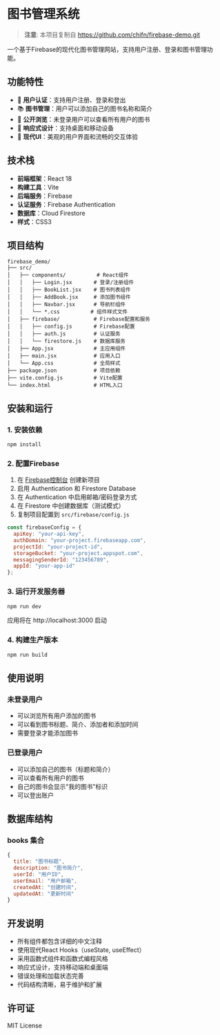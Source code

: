 # 图书管理系统

> **注意**: 本项目复制自 https://github.com/chifn/firebase-demo.git

一个基于Firebase的现代化图书管理网站，支持用户注册、登录和图书管理功能。

## 功能特性

- 🔐 **用户认证**：支持用户注册、登录和登出
- 📚 **图书管理**：用户可以添加自己的图书名称和简介
- 👀 **公开浏览**：未登录用户可以查看所有用户的图书
- 📱 **响应式设计**：支持桌面和移动设备
- 🎨 **现代UI**：美观的用户界面和流畅的交互体验

## 技术栈

- **前端框架**：React 18
- **构建工具**：Vite
- **后端服务**：Firebase
- **认证服务**：Firebase Authentication
- **数据库**：Cloud Firestore
- **样式**：CSS3

## 项目结构

```
firebase_demo/
├── src/
│   ├── components/          # React组件
│   │   ├── Login.jsx       # 登录/注册组件
│   │   ├── BookList.jsx    # 图书列表组件
│   │   ├── AddBook.jsx     # 添加图书组件
│   │   ├── Navbar.jsx      # 导航栏组件
│   │   └── *.css          # 组件样式文件
│   ├── firebase/           # Firebase配置和服务
│   │   ├── config.js       # Firebase配置
│   │   ├── auth.js         # 认证服务
│   │   └── firestore.js    # 数据库服务
│   ├── App.jsx             # 主应用组件
│   ├── main.jsx            # 应用入口
│   └── App.css             # 全局样式
├── package.json            # 项目依赖
├── vite.config.js          # Vite配置
└── index.html              # HTML入口
```

## 安装和运行

### 1. 安装依赖

```bash
npm install
```

### 2. 配置Firebase

1. 在 [Firebase控制台](https://console.firebase.google.com/) 创建新项目
2. 启用 Authentication 和 Firestore Database
3. 在 Authentication 中启用邮箱/密码登录方式
4. 在 Firestore 中创建数据库（测试模式）
5. 复制项目配置到 `src/firebase/config.js`

```javascript
const firebaseConfig = {
  apiKey: "your-api-key",
  authDomain: "your-project.firebaseapp.com",
  projectId: "your-project-id",
  storageBucket: "your-project.appspot.com",
  messagingSenderId: "123456789",
  appId: "your-app-id"
};
```

### 3. 运行开发服务器

```bash
npm run dev
```

应用将在 http://localhost:3000 启动

### 4. 构建生产版本

```bash
npm run build
```

## 使用说明

### 未登录用户
- 可以浏览所有用户添加的图书
- 可以看到图书标题、简介、添加者和添加时间
- 需要登录才能添加图书

### 已登录用户
- 可以添加自己的图书（标题和简介）
- 可以查看所有用户的图书
- 自己的图书会显示"我的图书"标识
- 可以登出账户

## 数据库结构

### books 集合
```javascript
{
  title: "图书标题",
  description: "图书简介",
  userId: "用户ID",
  userEmail: "用户邮箱",
  createdAt: "创建时间",
  updatedAt: "更新时间"
}
```

## 开发说明

- 所有组件都包含详细的中文注释
- 使用现代React Hooks（useState, useEffect）
- 采用函数式组件和函数式编程风格
- 响应式设计，支持移动端和桌面端
- 错误处理和加载状态完善
- 代码结构清晰，易于维护和扩展

## 许可证

MIT License

